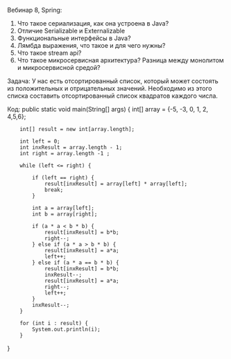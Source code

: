 Вебинар 8, Spring:

1. Что такое сериализация, как она устроена в Java?
2. Отличие Serializable и Externalizable
3. Функциональные интерфейсы в Java?
4. Лямбда выражения, что такое и для чего нужны?
5. Что такое stream api?
6. Что такое микросервисная архитектура? Разница между монолитом и микросервисной средой?

Задача:
У нас есть отсортированный список, который может состоять из положительных и отрицательных значений. 
Необходимо из этого списка составить отсортированный список квадратов каждого числа.

Код:
public static void main(String[] args) {
        int[] array = {-5, -3, 0, 1, 2, 4,5,6};

        int[] result = new int[array.length];

        int left = 0;
        int inxResult = array.length - 1;
        int right = array.length -1 ;

        while (left <= right) {

            if (left == right) {
                result[inxResult] = array[left] * array[left];
                break;
            }

            int a = array[left];
            int b = array[right];

            if (a * a < b * b) {
                result[inxResult] = b*b;
                right--;
            } else if (a * a > b * b) {
                result[inxResult] = a*a;
                left++;
            } else if (a * a == b * b) {
                result[inxResult] = b*b;
                inxResult--;
                result[inxResult] = a*a;
                right--;
                left++;
            }
            inxResult--;
        }

        for (int i : result) {
            System.out.println(i);
        }
}
